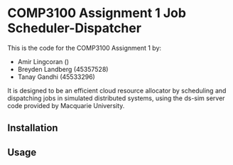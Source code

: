 # COMP3100 Assignment 1 Job Scheduler-Dispatcher

This is the code for the COMP3100 Assignment 1 by:
- Amir Lingcoran ()
- Breyden Landberg (45357528)
- Tanay Gandhi (45533296)

It is designed to be an efficient cloud resource allocator by scheduling and dispatching jobs in simulated distributed systems, 
using the ds-sim server code provided by Macquarie University.

## Installation



## Usage

